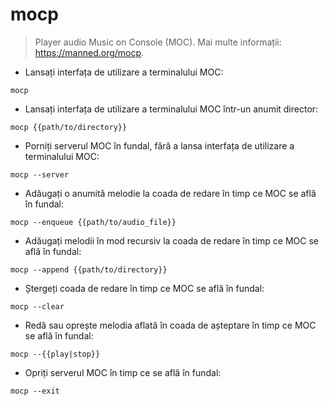 # mocp

> Player audio Music on Console (MOC).
> Mai multe informații: <https://manned.org/mocp>.

- Lansați interfața de utilizare a terminalului MOC:

`mocp`

- Lansați interfața de utilizare a terminalului MOC într-un anumit director:

`mocp {{path/to/directory}}`

- Porniți serverul MOC în fundal, fără a lansa interfața de utilizare a terminalului MOC:

`mocp --server`

- Adăugați o anumită melodie la coada de redare în timp ce MOC se află în fundal:

`mocp --enqueue {{path/to/audio_file}}`

- Adăugați melodii în mod recursiv la coada de redare în timp ce MOC se află în fundal:

`mocp --append {{path/to/directory}}`

- Ștergeți coada de redare în timp ce MOC se află în fundal:

`mocp --clear`

- Redă sau oprește melodia aflată în coada de așteptare în timp ce MOC se află în fundal:

`mocp --{{play|stop}}`

- Opriți serverul MOC în timp ce se află în fundal:

`mocp --exit`
